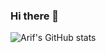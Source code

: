 ### Hi there 👋
![Arif's GitHub stats](https://github-readme-stats.vercel.app/api?username=MohamedArif20091999&count_private=false&show_icons=true&theme=radical)

<!--
**MohamedArif20091999/MohamedArif20091999** is a ✨ _special_ ✨ repository because its `README.md` (this file) appears on your GitHub profile.

Here are some ideas to get you started:

- 🔭 I’m currently working on ...
- 🌱 I’m currently learning ...
- 👯 I’m looking to collaborate on ...
- 🤔 I’m looking for help with ...
- 💬 Ask me about ...
- 📫 How to reach me: ...
- 😄 Pronouns: ...
- ⚡ Fun fact: ...
-->
